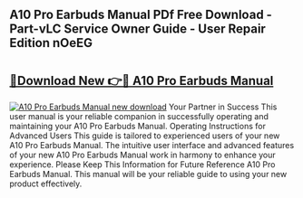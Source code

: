 ## A10 Pro Earbuds Manual PDf Free Download - Part-vLC Service Owner Guide - User Repair Edition nOeEG

# <h2><a href="http://bc31143.oget.top/?id=A10+Pro+Earbuds+Manual">🔗Download New 👉🔴 A10 Pro Earbuds Manual</a></h2>

[![A10 Pro Earbuds Manual new download](https://i.imgur.com/5g1atiW.png)](http://bc31143.oget.top/?id=A10+Pro+Earbuds+Manual)
Your Partner in Success This user manual is your reliable companion in successfully operating and maintaining your A10 Pro Earbuds Manual. Operating Instructions for Advanced Users This guide is tailored to experienced users of your new A10 Pro Earbuds Manual. The intuitive user interface and advanced features of your new A10 Pro Earbuds Manual work in harmony to enhance your experience. Please Keep This Information for Future Reference A10 Pro Earbuds Manual. This manual will be your reliable guide to using your new product effectively.
